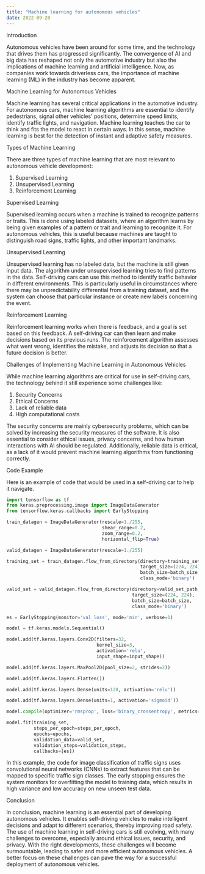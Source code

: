 ```yaml
---
title: "Machine learning for autonomous vehicles"
date: 2022-09-20
---
```





Introduction

Autonomous vehicles have been around for some time, and the technology that drives them has progressed significantly. The convergence of AI and big data has reshaped not only the automotive industry but also the implications of machine learning and artificial intelligence. Now, as companies work towards driverless cars, the importance of machine learning (ML) in the industry has become apparent. 

Machine Learning for Autonomous Vehicles

Machine learning has several critical applications in the automotive industry. For autonomous cars, machine learning algorithms are essential to identify pedestrians, signal other vehicles' positions, determine speed limits, identify traffic lights, and navigation. Machine learning teaches the car to think and fits the model to react in certain ways. In this sense, machine learning is best for the detection of instant and adaptive safety measures.

Types of Machine Learning

There are three types of machine learning that are most relevant to autonomous vehicle development:
1. Supervised Learning
2. Unsupervised Learning
3. Reinforcement Learning

Supervised Learning

Supervised learning occurs when a machine is trained to recognize patterns or traits. This is done using labeled datasets, where an algorithm learns by being given examples of a pattern or trait and learning to recognize it. For autonomous vehicles, this is useful because machines are taught to distinguish road signs, traffic lights, and other important landmarks.

Unsupervised Learning

Unsupervised learning has no labeled data, but the machine is still given input data. The algorithm under unsupervised learning tries to find patterns in the data. Self-driving cars can use this method to identify traffic behavior in different environments. This is particularly useful in circumstances where there may be unpredictability differential from a training dataset, and the system can choose that particular instance or create new labels concerning the event.

Reinforcement Learning

Reinforcement learning works when there is feedback, and a goal is set based on this feedback. A self-driving car can then learn and make decisions based on its previous runs. The reinforcement algorithm assesses what went wrong, identifies the mistake, and adjusts its decision so that a future decision is better.

Challenges of Implementing Machine Learning in Autonomous Vehicles

While machine learning algorithms are critical for use in self-driving cars, the technology behind it still experience some challenges like:

1. Security Concerns
2. Ethical Concerns
3. Lack of reliable data
4. High computational costs

The security concerns are mainly cybersecurity problems, which can be solved by increasing the security measures of the software. It is also essential to consider ethical issues, privacy concerns, and how human interactions with AI should be regulated. Additionally, reliable data is critical, as a lack of it would prevent machine learning algorithms from functioning correctly.

Code Example

Here is an example of code that would be used in a self-driving car to help it navigate.

```python
import tensorflow as tf
from keras.preprocessing.image import ImageDataGenerator
from tensorflow.keras.callbacks import EarlyStopping

train_datagen = ImageDataGenerator(rescale=1./255,
                                   shear_range=0.2,
                                   zoom_range=0.2,
                                   horizontal_flip=True)

valid_datagen = ImageDataGenerator(rescale=1./255)

training_set = train_datagen.flow_from_directory(directory=training_set_path,
                                                 target_size=(224, 224),
                                                 batch_size=batch_size,
                                                 class_mode='binary')

valid_set = valid_datagen.flow_from_directory(directory=valid_set_path,
                                              target_size=(224, 224),
                                              batch_size=batch_size,
                                              class_mode='binary')

es = EarlyStopping(monitor='val_loss', mode='min', verbose=1)

model = tf.keras.models.Sequential()

model.add(tf.keras.layers.Conv2D(filters=32,
                                 kernel_size=3,
                                 activation='relu',
                                 input_shape=input_shape))

model.add(tf.keras.layers.MaxPool2D(pool_size=2, strides=2))

model.add(tf.keras.layers.Flatten())

model.add(tf.keras.layers.Dense(units=128, activation='relu'))

model.add(tf.keras.layers.Dense(units=1, activation='sigmoid'))

model.compile(optimizer='rmsprop', loss='binary_crossentropy', metrics=['accuracy'])

model.fit(training_set,
          steps_per_epoch=steps_per_epoch,
          epochs=epochs,
          validation_data=valid_set,
          validation_steps=validation_steps,
          callbacks=[es])
```

In this example, the code for image classification of traffic signs uses convolutional neural networks (CNNs) to extract features that can be mapped to specific traffic sign classes. The early stopping ensures the system monitors for overfitting the model to training data, which results in high variance and low accuracy on new unseen test data. 

Conclusion

In conclusion, machine learning is an essential part of developing autonomous vehicles. It enables self-driving vehicles to make intelligent decisions and adapt to different scenarios, thereby improving road safety. The use of machine learning in self-driving cars is still evolving, with many challenges to overcome, especially around ethical issues, security, and privacy. With the right developments, these challenges will become surmountable, leading to safer and more efficient autonomous vehicles. A better focus on these challenges can pave the way for a successful deployment of autonomous vehicles.